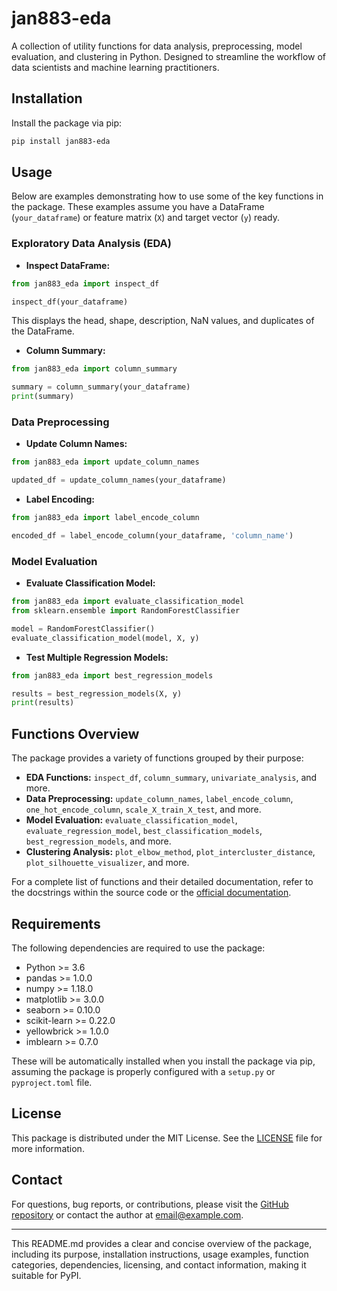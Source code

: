 # jan883-eda

A collection of utility functions for data analysis, preprocessing, model evaluation, and clustering in Python. Designed to streamline the workflow of data scientists and machine learning practitioners.

## Installation

Install the package via pip:

```bash
pip install jan883-eda
```

## Usage

Below are examples demonstrating how to use some of the key functions in the package. These examples assume you have a DataFrame (`your_dataframe`) or feature matrix (`X`) and target vector (`y`) ready.

### Exploratory Data Analysis (EDA)

- **Inspect DataFrame:**

```python
from jan883_eda import inspect_df

inspect_df(your_dataframe)
```

This displays the head, shape, description, NaN values, and duplicates of the DataFrame.

- **Column Summary:**

```python
from jan883_eda import column_summary

summary = column_summary(your_dataframe)
print(summary)
```

### Data Preprocessing

- **Update Column Names:**

```python
from jan883_eda import update_column_names

updated_df = update_column_names(your_dataframe)
```

- **Label Encoding:**

```python
from jan883_eda import label_encode_column

encoded_df = label_encode_column(your_dataframe, 'column_name')
```

### Model Evaluation

- **Evaluate Classification Model:**

```python
from jan883_eda import evaluate_classification_model
from sklearn.ensemble import RandomForestClassifier

model = RandomForestClassifier()
evaluate_classification_model(model, X, y)
```

- **Test Multiple Regression Models:**

```python
from jan883_eda import best_regression_models

results = best_regression_models(X, y)
print(results)
```

## Functions Overview

The package provides a variety of functions grouped by their purpose:

- **EDA Functions:** `inspect_df`, `column_summary`, `univariate_analysis`, and more.
- **Data Preprocessing:** `update_column_names`, `label_encode_column`, `one_hot_encode_column`, `scale_X_train_X_test`, and more.
- **Model Evaluation:** `evaluate_classification_model`, `evaluate_regression_model`, `best_classification_models`, `best_regression_models`, and more.
- **Clustering Analysis:** `plot_elbow_method`, `plot_intercluster_distance`, `plot_silhouette_visualizer`, and more.

For a complete list of functions and their detailed documentation, refer to the docstrings within the source code or the [official documentation](link-to-docs).

## Requirements

The following dependencies are required to use the package:

- Python >= 3.6
- pandas >= 1.0.0
- numpy >= 1.18.0
- matplotlib >= 3.0.0
- seaborn >= 0.10.0
- scikit-learn >= 0.22.0
- yellowbrick >= 1.0.0
- imblearn >= 0.7.0

These will be automatically installed when you install the package via pip, assuming the package is properly configured with a `setup.py` or `pyproject.toml` file.

## License

This package is distributed under the MIT License. See the [LICENSE](link-to-license) file for more information.

## Contact

For questions, bug reports, or contributions, please visit the [GitHub repository](link-to-repo) or contact the author at [email@example.com](mailto:email@example.com).

---

This README.md provides a clear and concise overview of the package, including its purpose, installation instructions, usage examples, function categories, dependencies, licensing, and contact information, making it suitable for PyPI.

